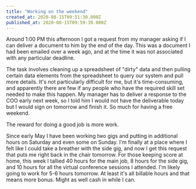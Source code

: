 ```yaml
---
title: "Working on the weekend"
created_at: 2020-08-15T09:51:30.000Z
published_at: 2020-08-15T09:59:39.000Z
---
```

Around 1:00 PM this afternoon I got a request from my manager asking if I can deliver a document to him by the end of the day. This was a document I had been emailed over a week ago, and at the time it was not associated with any particular deadline. 

The task involves cleaning up a spreadsheet of "dirty" data and then pulling certain data elements from the spreadsheet to query our system and pull more details. It's not particularly difficult for me, but it's time-consuming, and apparently there are few if any people who have the required skill set needed to make this happen. My manager has to deliver a response to the COO early next week, so I told him I would not have the deliverable today but I would sign on tomorrow and finish it. So much for having a free weekend.

The reward for doing a good job is more work.

Since early May I have been working two gigs and putting in additional hours on Saturday and even some on Sunday. I'm finally at a place where I felt like I could take a breather with the side gig, and now I get this request that puts me right back in the chair tomorrow. For those keeping score at home, this week I tallied 40 hours for the main job, 8 hours for the side gig, and 10 hours for all the virtual conference sessions I attended. I'm likely going to work for 5-6 hours tomorrow. At least it's all billable hours and that means more bonus. Might as well cash in while I can.
